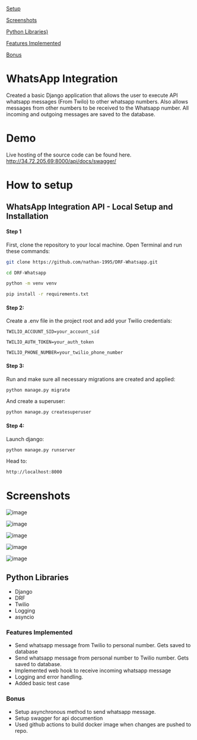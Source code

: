[Setup](#How-to-setup)

[Screenshots](#screenshots)

[Python Libraries)](#Python-Libraries)

[Features Implemented](#Features-Implemented)

[Bonus](#Bonus)
 

# WhatsApp Integration

Created a basic Django application that allows the user to execute API whatsapp messages (From Twilo) to other whatsapp numbers. Also allows messages from other numbers to be received to the Whatsapp number. All incoming and outgoing messages are saved to the database.

# Demo

Live hosting of the source code can be found here. 
http://34.72.205.69:8000/api/docs/swagger/

# How to setup
## WhatsApp Integration API - Local Setup and Installation


#### Step 1
First, clone the repository to your local machine.
Open Terminal and run these commands:
```bash
git clone https://github.com/nathan-1995/DRF-Whatsapp.git
```
```bash
cd DRF-Whatsapp
```
```bash
python -m venv venv
```
```bash
pip install -r requirements.txt
```

#### Step 2:
Create a .env file in the project root and add your Twilio credentials:

`TWILIO_ACCOUNT_SID=your_account_sid`

`TWILIO_AUTH_TOKEN=your_auth_token`

`TWILIO_PHONE_NUMBER=your_twilio_phone_number`

#### Step 3:
Run and make sure all necessary migrations are created and applied:
```bash
python manage.py migrate
```
And create a superuser:
```bash
python manage.py createsuperuser
```
#### Step 4:
Launch django:
```bash
python manage.py runserver
```
Head to:
```bash
http://localhost:8000
```

# Screenshots

![image](https://github.com/user-attachments/assets/9a7ebfa5-25af-4539-83c3-4b7730ddb17a)

![image](https://github.com/user-attachments/assets/abc6ed67-1c1b-4076-8e5e-0a4f9089b0e3)

![image](https://github.com/user-attachments/assets/304cb642-3ca1-4800-b0a9-e9277e43907c)

![image](https://github.com/user-attachments/assets/7cb65a87-3b72-435b-b9c3-bdfcd01b211d)

![image](https://github.com/user-attachments/assets/02e31d52-0e43-487c-a4d6-e299ce0e6111)


## Python Libraries
* Django
* DRF
* Twilio
* Logging
* asyncio

### Features Implemented 
* Send whatsapp message from Twilio to personal number. Gets saved to database
* Send whatsapp message from personal number to Twilio number. Gets saved to database.
* Implemented web hook to receive  incoming whatsapp message
* Logging and error handling.
* Added basic test case

### Bonus
* Setup asynchronous method to send whatsapp message.
* Setup swagger for api documention
* Used github actions to build docker image when changes are pushed to repo.


